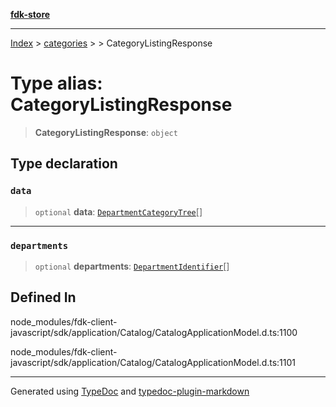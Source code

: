 [**fdk-store**](../../../README.md)
***

[Index](../../../API.md) > [categories](../../README.md) > [<internal>](../README.md) > CategoryListingResponse

# Type alias: CategoryListingResponse

> **CategoryListingResponse**: `object`

## Type declaration

### `data`

> `optional` **data**: [`DepartmentCategoryTree`](type-alias.DepartmentCategoryTree.md)[]

***

### `departments`

> `optional` **departments**: [`DepartmentIdentifier`](type-alias.DepartmentIdentifier.md)[]

## Defined In

node\_modules/fdk-client-javascript/sdk/application/Catalog/CatalogApplicationModel.d.ts:1100

node\_modules/fdk-client-javascript/sdk/application/Catalog/CatalogApplicationModel.d.ts:1101

***
Generated using [TypeDoc](https://typedoc.org/) and [typedoc-plugin-markdown](https://www.npmjs.com/package/typedoc-plugin-markdown)
